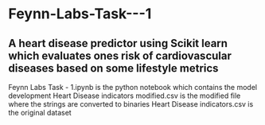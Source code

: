 # Feynn-Labs-Task---1
A heart disease predictor using Scikit learn which evaluates ones risk of cardiovascular diseases based on some lifestyle metrics
---------------------------------------------------------------------------------------------------------------------------------
Feynn Labs Task - 1.ipynb is the python notebook which contains the model development 
Heart Disease indicators modified.csv is the modified file where the strings are converted to binaries
Heart Disease indicators.csv is the original dataset
